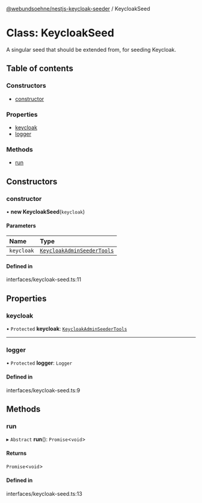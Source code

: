 [@webundsoehne/nestjs-keycloak-seeder](../README.md) / KeycloakSeed

# Class: KeycloakSeed

A singular seed that should be extended from, for seeding Keycloak.

## Table of contents

### Constructors

- [constructor](KeycloakSeed.md#constructor)

### Properties

- [keycloak](KeycloakSeed.md#keycloak)
- [logger](KeycloakSeed.md#logger)

### Methods

- [run](KeycloakSeed.md#run)

## Constructors

### constructor

• **new KeycloakSeed**(`keycloak`)

#### Parameters

| Name | Type |
| :------ | :------ |
| `keycloak` | [`KeycloakAdminSeederTools`](KeycloakAdminSeederTools.md) |

#### Defined in

interfaces/keycloak-seed.ts:11

## Properties

### keycloak

• `Protected` **keycloak**: [`KeycloakAdminSeederTools`](KeycloakAdminSeederTools.md)

___

### logger

• `Protected` **logger**: `Logger`

#### Defined in

interfaces/keycloak-seed.ts:9

## Methods

### run

▸ `Abstract` **run**(): `Promise`<`void`\>

#### Returns

`Promise`<`void`\>

#### Defined in

interfaces/keycloak-seed.ts:13
